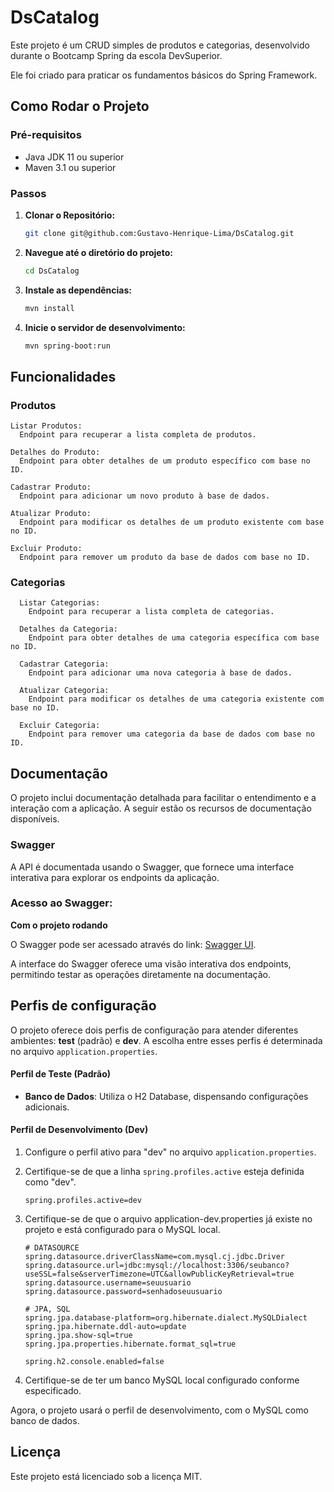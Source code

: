 # DsCatalog

Este projeto é um CRUD simples de produtos e categorias, desenvolvido durante o Bootcamp Spring da escola DevSuperior. 

Ele foi criado para praticar os fundamentos básicos do Spring Framework.

## Como Rodar o Projeto

### Pré-requisitos

- Java JDK 11 ou superior
- Maven 3.1 ou superior
### Passos

1. **Clonar o Repositório:**

   ```bash
   git clone git@github.com:Gustavo-Henrique-Lima/DsCatalog.git

2. **Navegue até o diretório do projeto:**

    ```bash
    cd DsCatalog

3. **Instale as dependências:**

    ```bash
    mvn install

4. **Inicie o servidor de desenvolvimento:**

    ```bash
   mvn spring-boot:run

## Funcionalidades
   ### Produtos

    Listar Produtos:
      Endpoint para recuperar a lista completa de produtos.
      
    Detalhes do Produto:
      Endpoint para obter detalhes de um produto específico com base no ID.
    
    Cadastrar Produto:
      Endpoint para adicionar um novo produto à base de dados.
    
    Atualizar Produto:
      Endpoint para modificar os detalhes de um produto existente com base no ID.
    
    Excluir Produto:
      Endpoint para remover um produto da base de dados com base no ID.
  ### Categorias

      Listar Categorias:
        Endpoint para recuperar a lista completa de categorias.
      
      Detalhes da Categoria:
        Endpoint para obter detalhes de uma categoria específica com base no ID.
      
      Cadastrar Categoria:
        Endpoint para adicionar uma nova categoria à base de dados.
      
      Atualizar Categoria:
        Endpoint para modificar os detalhes de uma categoria existente com base no ID.
      
      Excluir Categoria:
        Endpoint para remover uma categoria da base de dados com base no ID.

## Documentação

  O projeto inclui documentação detalhada para facilitar o entendimento e a interação com a aplicação.
  A seguir estão os recursos de documentação disponíveis.

  ### Swagger

   A API é documentada usando o Swagger, que fornece uma interface interativa para explorar os endpoints 
  da aplicação.
  ### Acesso ao Swagger:
  **Com o projeto rodando**
  
  O Swagger pode ser acessado através do link: [Swagger UI](http://localhost:8080/swagger-ui/index.html).
  
  A interface do Swagger oferece uma visão interativa dos endpoints, permitindo testar as operações
  diretamente na documentação.

## Perfis de configuração

  O projeto oferece dois perfis de configuração para atender diferentes ambientes: **test** (padrão) e **dev**. A escolha entre esses     perfis é determinada no arquivo `application.properties`.

  #### **Perfil de Teste (Padrão)**
  
  - **Banco de Dados**: Utiliza o H2 Database, dispensando configurações adicionais.
  
  #### **Perfil de Desenvolvimento (Dev)**
  
 1. Configure o perfil ativo para "dev" no arquivo `application.properties`.
 2. Certifique-se de que a linha `spring.profiles.active` esteja definida como "dev".

    ```properties
    spring.profiles.active=dev
3. Certifique-se de que o arquivo application-dev.properties já existe no projeto e está configurado para o MySQL local.
   ```properties
   # DATASOURCE
   spring.datasource.driverClassName=com.mysql.cj.jdbc.Driver
   spring.datasource.url=jdbc:mysql://localhost:3306/seubanco?useSSL=false&serverTimezone=UTC&allowPublicKeyRetrieval=true
   spring.datasource.username=seuusuario
   spring.datasource.password=senhadoseuusuario
    
   # JPA, SQL
   spring.jpa.database-platform=org.hibernate.dialect.MySQLDialect
   spring.jpa.hibernate.ddl-auto=update
   spring.jpa.show-sql=true
   spring.jpa.properties.hibernate.format_sql=true
    
   spring.h2.console.enabled=false
4. Certifique-se de ter um banco MySQL local configurado conforme especificado.
   
Agora, o projeto usará o perfil de desenvolvimento, com o MySQL como banco de dados.

## Licença
 Este projeto está licenciado sob a licença MIT.

    
